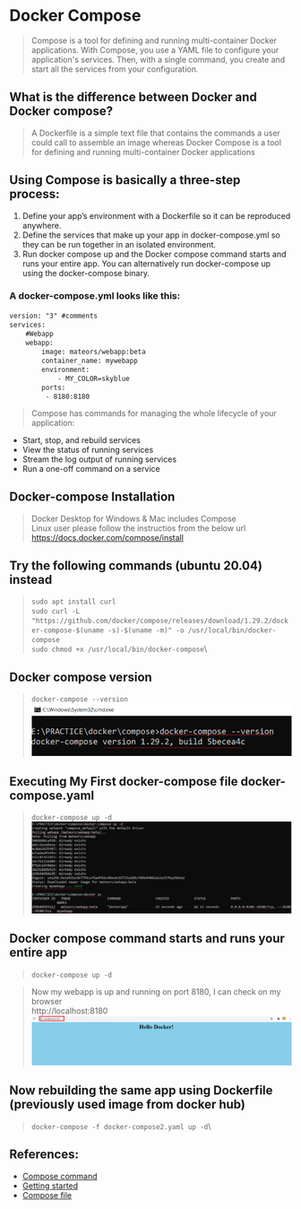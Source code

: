 # Docker Compose
> Compose is a tool for defining and running multi-container Docker applications. With Compose, you use a YAML file to configure your application's services. Then, with a single command, you create and start all the services from your configuration.

## What is the difference between Docker and Docker compose?
> A Dockerfile is a simple text file that contains the commands a user could call to assemble an image whereas Docker Compose is a tool for defining and running multi-container Docker applications

## Using Compose is basically a three-step process:
1. Define your app’s environment with a Dockerfile so it can be reproduced anywhere.
2. Define the services that make up your app in docker-compose.yml so they can be run together in an isolated environment.
3. Run docker compose up and the Docker compose command starts and runs your entire app. You can alternatively run docker-compose up using the docker-compose binary.

### A docker-compose.yml looks like this:
```
version: "3" #comments
services:
    #Webapp
    webapp:
        image: mateors/webapp:beta
        container_name: mywebapp
        environment: 
            - MY_COLOR=skyblue
        ports:
         - 8180:8180
```

> Compose has commands for managing the whole lifecycle of your application:

* Start, stop, and rebuild services
* View the status of running services
* Stream the log output of running services
* Run a one-off command on a service

## Docker-compose Installation
> Docker Desktop for Windows & Mac includes Compose\
> Linux user please follow the instructios from the below url\
> https://docs.docker.com/compose/install

## Try the following commands (ubuntu 20.04) instead
> `sudo apt install curl`\
> `sudo curl -L "https://github.com/docker/compose/releases/download/1.29.2/docker-compose-$(uname -s)-$(uname -m)" -o /usr/local/bin/docker-compose`\
> `sudo chmod +x /usr/local/bin/docker-compose`\

## Docker compose version
> `docker-compose --version`\
![docker-compose-version-check](../screenshots/docker-compose-version-check.png)

## Executing My First docker-compose file docker-compose.yaml
> `docker-compose up -d`\
![docker-compose-up-d](../screenshots/docker-compose-up-d.png)

## Docker compose command starts and runs your entire app
> `docker-compose up -d`

> Now my webapp is up and running on port 8180, I can check on my browser\
> http://localhost:8180\
![mywebapp_running](../screenshots/mywebapp_running.png)

## Now rebuilding the same app using Dockerfile (previously used image from docker hub)
> `docker-compose -f docker-compose2.yaml up -d`\
>

## References:
* [Compose command](https://docs.docker.com/compose/cli-command/)
* [Getting started](https://docs.docker.com/compose/gettingstarted/)
* [Compose file](https://docs.docker.com/compose/compose-file/)